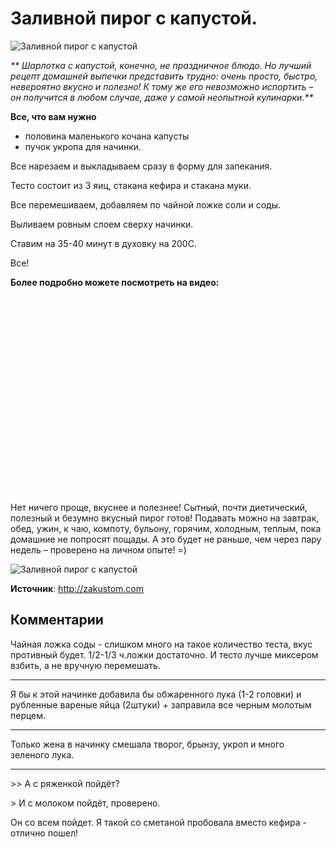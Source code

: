 # Заливной пирог с капустой.

![Заливной пирог с капустой](/images/Kulinar/Vipechka/pir-kapusta_01.jpg 'Заливной пирог с капустой')

_** Шарлотка с капустой, конечно, не праздничное блюдо. Но лучший рецепт домашней выпечки представить трудно: очень просто, быстро, невероятно вкусно и полезно! К тому же его невозможно испортить – он получится в любом случае, даже у самой неопытной кулинарки.**_

**Все, что вам нужно**

- половина маленького кочана капусты
- пучок укропа для начинки.

Все нарезаем и выкладываем сразу в форму для запекания.

Тесто состоит из 3 яиц, стакана кефира и стакана муки.

Все перемешиваем, добавляем по чайной ложке соли и соды.

Выливаем ровным слоем сверху начинки.

Ставим на 35-40 минут в духовку на 200С.

Все!

**Более подробно можете посмотреть на видео:**

<div class="youtube" id="51GK7sLhLIA" style="width: 560px; height: 315px;"></div>

Нет ничего проще, вкуснее и полезнее! Сытный, почти диетический, полезный и безумно вкусный пирог готов! Подавать можно на завтрак, обед, ужин, к чаю, компоту, бульону, горячим, холодным, теплым, пока домашние не попросят пощады. А это будет не раньше, чем через пару недель – проверено на личном опыте! =)

![Заливной пирог с капустой](/images/Kulinar/Vipechka/pir-kapusta_02.jpg 'Заливной пирог с капустой')

**Источник**: http://zakustom.com

## Комментарии

Чайная ложка соды - слишком много на такое количество теста, вкус противный будет. 1/2-1/3 ч.ложки достаточно. И тесто лучше миксером взбить, а не вручную перемешать.

---
Я бы к этой начинке добавила бы обжаренного лука (1-2 головки) и рубленные вареные яйца (2штуки) + заправила все черным молотым перцем.

---
Только жена в начинку смешала творог, брынзу, укроп и много зеленого лука.

---
\>\> А с ряженкой пойдёт?

\> И с молоком пойдёт, проверено.

Он со всем пойдет. Я такой со сметаной пробовала вместо кефира - отлично пошел!
